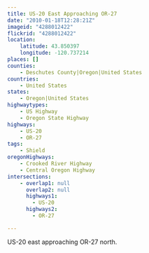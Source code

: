 ```yaml
---
title: US-20 East Approaching OR-27
date: "2010-01-18T12:28:21Z"
imageid: "4288012422"
flickrid: "4288012422"
location:
    latitude: 43.850397
    longitude: -120.737214
places: []
counties:
    - Deschutes County|Oregon|United States
countries:
    - United States
states:
    - Oregon|United States
highwaytypes:
    - US Highway
    - Oregon State Highway
highways:
    - US-20
    - OR-27
tags:
    - Shield
oregonHighways:
    - Crooked River Highway
    - Central Oregon Highway
intersections:
    - overlap1: null
      overlap2: null
      highways1:
        - US-20
      highways2:
        - OR-27

---
```

US-20 east approaching OR-27 north.